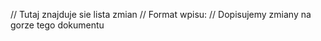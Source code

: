 // Tutaj znajduje sie lista zmian
// Format wpisu: <kiedy> <kto> 
// Dopisujemy zmiany na gorze tego dokumentu

